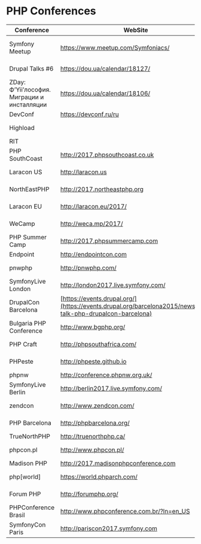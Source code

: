 # PHP Conferences

Conference | WebSite | City | Country | Date
---------- | ------- | ---- | ------- | ----
Symfony Meetup |https://www.meetup.com/Symfoniacs/||| каждые 2-3 месяца
Drupal Talks #6|https://dou.ua/calendar/18127/||| 26 октября
ZDay: Ф’Yii’лософия. Миграции и инсталляции|https://dou.ua/calendar/18106/|||
DevConf |https://devconf.ru/ru||| прошло
Highload|||| в ноябре
RIT |||| прошло
PHP SouthCoast | http://2017.phpsouthcoast.co.uk | Portsmouth | UK | 18/07
Laracon US | http://laracon.us | Luisville, KY | US | 11-12/08
NorthEastPHP | http://2017.northeastphp.org | Boston, MA | US | 22-23/08
Laracon EU | http://laracon.eu/2017/ | Amsterdam | Netherlands | 25-26/08
WeCamp | http://weca.mp/2017/ | De Kluut (Island) | Netherlands | 25-29/08
PHP Summer Camp | http://2017.phpsummercamp.com | Rovinj | Croatia | 26-29/08
Endpoint | http://endpointcon.com | Amsterdam | Netherlands | 4/9
pnwphp | http://pnwphp.com/ | Seattle | US | 11-12/09
SymfonyLive London | http://london2017.live.symfony.com/ | London | UK | 17-18/09
DrupalCon Barcelona | [https://events.drupal.org/](https://events.drupal.org/barcelona2015/news/lets-talk-php-drupalcon-barcelona) | Barcelona | Spain | 21-25/09
Bulgaria PHP Conference | http://www.bgphp.org/ | Sofia | Bulgary | 25-27/09
PHP Craft | http://phpsouthafrica.com/ | Johannesburg | South Africa | 1-2/10
PHPeste | http://phpeste.github.io | João Pessoa, PB | Brasil | 2-3/10
phpnw | http://conference.phpnw.org.uk/ | Manchester | UK | 2-4/10
SymfonyLive Berlin | http://berlin2017.live.symfony.com/ | Berlin | Germany | 13-16/10
zendcon | http://www.zendcon.com/ | Las Vegas, NV | US | 19-22/10
PHP Barcelona | http://phpbarcelona.org/ | Barcelona | Spain | 30-31/10
TrueNorthPHP | http://truenorthphp.ca/ | Toronto | Canada | 5-7/11
phpcon.pl | http://www.phpcon.pl/ | Rawa Mazowiecka | Poland | 13-15/11
Madison PHP | http://2017.madisonphpconference.com | Madison, WI | US | 14/11
php[world] | https://world.phparch.com/ | Washington, DC | US | 16-20/11
Forum PHP | http://forumphp.org/ | Paris | France | 23-24/11
PHPConference Brasil | http://www.phpconference.com.br/?ln=en_US | Osasco, SP | Brasil | 2-6/12
SymfonyCon Paris | http://pariscon2017.symfony.com | Paris | France | 3-5/12
